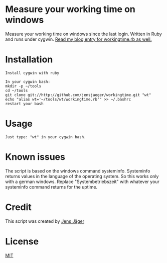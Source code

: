 Measure your working time on windows
===========================

Measure your working time on windows since the last login. Written in Ruby and runs under cygwin. [Read my blog entry for workingtime.rb as well.](http://www.jensjaeger.com/2009/10/measure-your-working-time-on-windows/)

Installation
============

	Install cygwin with ruby
	
	In your cygwin bash:
    mkdir -p ~/tools
    cd ~/tools
    git clone git://http://github.com/jensjaeger/workingtime.git "wt"
	echo "alias wt='~/tools/wt/workingtime.rb'" >> ~/.bashrc
	restart your bash
    
Usage
=====

	Just type: "wt" in your cygwin bash.

Known issues
============

The script is based on the windows command systeminfo. Systeminfo returns values in the language of the operating system. So this works only with a german windows. Replace "Systembetriebszeit" with whatever your systeminfo command returns for the uptime.

Credit
======

This script was created by [Jens Jäger](http://www.jensjaeger.com/ueber-jens-jaeger/)

License
=======

[MIT](http://www.opensource.org/licenses/mit-license.php)